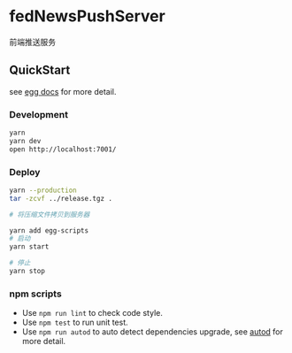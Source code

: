 # fedNewsPushServer

前端推送服务

## QuickStart

<!-- add docs here for user -->

see [egg docs][egg] for more detail.

### Development

```bash
yarn
yarn dev
open http://localhost:7001/
```

### Deploy

```bash
yarn --production
tar -zcvf ../release.tgz .

# 将压缩文件拷贝到服务器

yarn add egg-scripts
# 启动
yarn start

# 停止
yarn stop
```

### npm scripts

- Use `npm run lint` to check code style.
- Use `npm test` to run unit test.
- Use `npm run autod` to auto detect dependencies upgrade, see [autod](https://www.npmjs.com/package/autod) for more detail.

[egg]: https://eggjs.org
